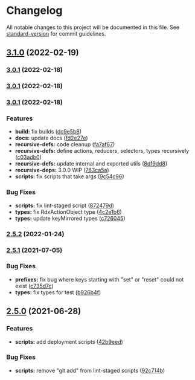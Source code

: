 # Changelog

All notable changes to this project will be documented in this file. See [standard-version](https://github.com/conventional-changelog/standard-version) for commit guidelines.

## [3.1.0](https://github.com/codeparticle/rdx/compare/v3.0.2...v3.1.0) (2022-02-19)

### [3.0.1](https://github.com/codeparticle/rdx/compare/v3.0.0...v3.0.1) (2022-02-18)

### [3.0.1](https://github.com/codeparticle/rdx/compare/v3.0.0...v3.0.1) (2022-02-18)

### [3.0.1](https://github.com/codeparticle/rdx/compare/v2.5.2...v3.0.1) (2022-02-18)


### Features

* **build:** fix builds ([dc9e5b8](https://github.com/codeparticle/rdx/commit/dc9e5b8f8dda74109861dcd4bc9ab8b108443dbf))
* **docs:** update docs ([fd2e27e](https://github.com/codeparticle/rdx/commit/fd2e27e9fae1d29f8534d2a1821a38e07d3278c6))
* **recursive-defs:** code cleanup ([fa7af67](https://github.com/codeparticle/rdx/commit/fa7af672a89832484552bf355eba94498771db87))
* **recursive-defs:** define actions, reducers, selectors, types recursively ([c03adb0](https://github.com/codeparticle/rdx/commit/c03adb01cdd895ea9e5671aaa0931efed13aabf1))
* **recursive-defs:** update internal and exported utils ([8df9dd8](https://github.com/codeparticle/rdx/commit/8df9dd8d6a7bdc4d904e2f9172e82a9e0ee538c7))
* **recursive-deps:** 3.0.0 WIP ([763ca5a](https://github.com/codeparticle/rdx/commit/763ca5a6efbce050eb456848cf651a15e7d08505))
* **scripts:** fix scripts that take args ([9c54c96](https://github.com/codeparticle/rdx/commit/9c54c96e6fccf8d78c37cfaa727adff7f6ccd723))


### Bug Fixes

* **scripts:** fix lint-staged script ([872479d](https://github.com/codeparticle/rdx/commit/872479ddae57c149ca463e46aa4367817e3ddd97))
* **types:** fix RdxActionObject type ([4c2e1b6](https://github.com/codeparticle/rdx/commit/4c2e1b6bec6b3edc790a11102ce8cf743dce6865))
* **types:** update keyMirrored types ([c726045](https://github.com/codeparticle/rdx/commit/c72604526db8a0fad27d09c6c0a1ff6023667906))

### [2.5.2](https://github.com/codeparticle/rdx/compare/v2.5.1...v2.5.2) (2022-01-24)

### [2.5.1](https://github.com/codeparticle/rdx/compare/v2.5.0...v2.5.1) (2021-07-05)


### Bug Fixes

* **prefixes:** fix bug where keys starting with "set" or "reset" could not exist ([c735d7c](https://github.com/codeparticle/rdx/commit/c735d7cc33ab7309de96663b4c02d944a58ec2d0))
* **types:** fix types for test ([b926b4f](https://github.com/codeparticle/rdx/commit/b926b4f4c3a52e9d7595c551484ba193ea553671))

## [2.5.0](https://github.com/codeparticle/rdx/compare/v2.4.7...v2.5.0) (2021-06-28)


### Features

* **scripts:** add deployment scripts ([42b9eed](https://github.com/codeparticle/rdx/commit/42b9eedbb5bcd736bb41b9f003ff40cc4190cbf5))


### Bug Fixes

* **scripts:** remove "git add" from lint-staged scripts ([92c714b](https://github.com/codeparticle/rdx/commit/92c714ba4fb0e4072374891bf938828df988769a))
